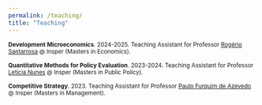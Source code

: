 ```yaml
---
permalink: /teaching/
title: "Teaching"
---
```


<small>**Development Microeconomics**. 2024-2025. Teaching Assistant for Professor <a href="https://rogeriosantarrosa.wordpress.com/">Rogério Santarrosa</a> @ Insper (Masters in Economics).</small>

<small>**Quantitative Methods for Policy Evaluation**. 2023-2024. Teaching Assistant for Professor <a href="https://www.leticianunes.com/">Letícia Nunes</a> @ Insper (Masters in Public Policy).</small>

<small>**Competitive Strategy**. 2023. Teaching Assistant for Professor <a href="https://sites.google.com/view/paulo-f-azevedo/in%C3%ADcio">Paulo Furquim de Azevedo</a> @ Insper (Masters in Management).</small>
